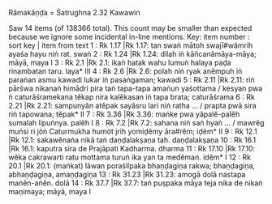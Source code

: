 Rāmakāṇḍa = Śatrughna		2.32	Kawawin

Saw 14 items (of 138366 total). This count may be smaller than expected because we ignore some incidental in-line mentions.
Key: item number : sort key | item from text
1 : Rk 1.17 |Rk 1.17: tan swaṅ mātoh swajī#wâmrih ayaśa hayu niṅ rat.  swaṅ
2 : Rk 1.24 |Rk 1.24: dilah iṅ kāñcanâmāya-māya;  māyā, maya I
3 : Rk 2.1 |Rk 2.1: ikaṅ hatak wahu lumuṅ halaya paḍa rinambatan taru.  laya* III
4 : Rk 2.6 |Rk 2.6: polah niṅ ryak anĕmpuh iṅ paraṅan asmu kawadi lukar iṅ pasaṅgaman;  kawadi
5 : Rk 2.11 |Rk 2.11: riṅ pārśwa nikanaṅ himādri pira taṅ tapa-tapa amaṅun yaśottama / kesyan pwa ṅ caturāśramekana tĕkap nira kalĕkasan iṅ tapa brata;  caturāśrama
6 : Rk 2.21 |Rk 2.21: sampunyân atĕpak sayâsru lari niṅ ratha ... / prapta pwā sira riṅ tapowana;  tĕpak* II
7 : Rk 3.36 |Rk 3.36: maṅke pwa yâpalĕ-palĕh sumalah lipuṅnya.  palĕh I
8 : Rk 7.2 |Rk 7.2: sahana niṅ saṅ hyaṅ ... / mawrĕg muṅsi ri jöṅ Caturmukha humöt jrih yomiḍĕmy āra#rĕm;  iḍĕm* II
9 : Rk 12.1 |Rk 12.1: sakawĕnaṅa nikā taṅ daṇḍalakṣaṇa tah.  daṇḍalakṣaṇa
10 : Rk 16.1 |Rk 16.1: kaputra sira de Prajāpati Kadharma. dharma
11 : Rk 17.10 |Rk 17.10: wĕka cakrawarti ratu mottama turuṅ ika yan ta medĕman.  idĕm* I
12 : Rk 20.1 |Rk 20.1: (maṅkat) lāwan poraśilpaka bhaṇḍagiṇa rakwa;  bhaṇḍagiṇa, abhaṇḍagiṇa, amaṇḍagiṇa
13 : Rk 31.23 |Rk 31.23: amogā dolā nastapa maṅĕn-aṅĕn.  dolā
14 : Rk 37.7 |Rk 37.7: taṅ puṣpaka māya teja nika de nikaṅ maṇimaya;  māyā, maya I
